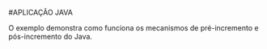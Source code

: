 #APLICAÇÃO JAVA

O exemplo demonstra como funciona os mecanismos de pré-incremento e pós-incremento do Java.